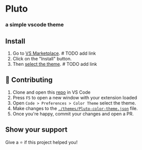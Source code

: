 # Pluto
### a simple vscode theme

## Install
1. Go to [VS Marketplace](). # TODO add link
2. Click on the "Install" button.
3. Then [select the theme](). # TODO add link

## :handshake: Contributing

1. Clone and open this [repo](https://github.com/devincapriola/pluto.git) in VS Code
2. Press `F5` to open a new window with your extension loaded
3. Open `Code > Preferences > Color Theme` select the theme. 
4. Make changes to the [`./themes/Pluto-color-theme.json`](https://github.com/devincapriola/pluto/blob/main/themes/Pluto-color-theme.json) file.
5. Once you're happy, commit your changes and open a PR.

## Show your support

Give a :star: if this project helped you!
